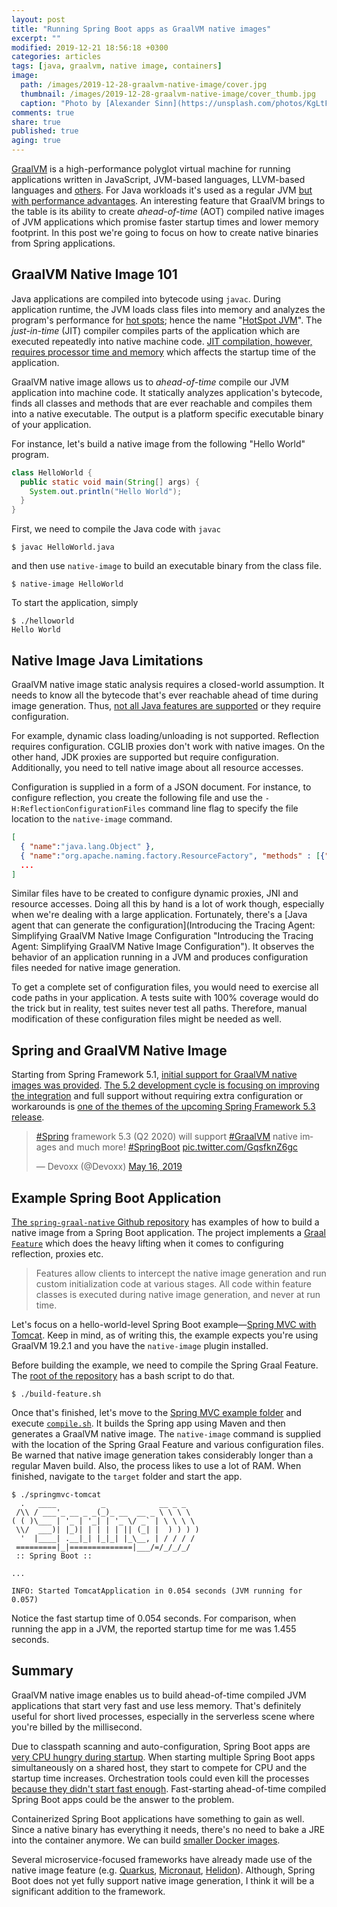 ```yaml
---
layout: post
title: "Running Spring Boot apps as GraalVM native images"
excerpt: ""
modified: 2019-12-21 18:56:18 +0300
categories: articles
tags: [java, graalvm, native image, containers]
image:
  path: /images/2019-12-28-graalvm-native-image/cover.jpg
  thumbnail: /images/2019-12-28-graalvm-native-image/cover_thumb.jpg
  caption: "Photo by [Alexander Sinn](https://unsplash.com/photos/KgLtFCgfC28)"
comments: true
share: true
published: true
aging: true
---
```


[GraalVM](https://www.graalvm.org/ "High-performance polyglot VM") is a high-performance polyglot virtual machine for running applications written in JavaScript, JVM-based languages, LLVM-based languages and [others](https://www.graalvm.org/docs/ "GraalVM Docs").
For Java workloads it's used as a regular JVM [but with performance advantages](https://www.youtube.com/watch?v=pR5NDkIZBOA "Twitter's quest for a wholly Graal runtime").
An interesting feature that GraalVM brings to the table is its ability to create *ahead-of-time* (AOT) compiled native images of JVM applications which promise faster startup times and lower memory footprint.
In this post we're going to focus on how to create native binaries from Spring applications.

## GraalVM Native Image 101

Java applications are compiled into bytecode using `javac`.
During application runtime, the JVM loads class files into memory and analyzes the program's performance for [hot spots](https://en.wikipedia.org/wiki/Hot_spot_(computer_programming)); hence the name "[HotSpot JVM](https://en.wikipedia.org/wiki/HotSpot)".
The *just-in-time* (JIT) compiler compiles parts of the application which are executed repeatedly into native machine code.
[JIT compilation, however, requires processor time and memory](https://aboullaite.me/understanding-jit-compiler-just-in-time-compiler/ "Understanding JIT compiler") which affects the startup time of the application.

GraalVM native image allows us to *ahead-of-time* compile our JVM application into machine code.
It statically analyzes application's bytecode, finds all classes and methods that are ever reachable and compiles them into a native executable.
The output is a platform specific executable binary of your application.

For instance, let's build a native image from the following "Hello World" program.
```java
class HelloWorld {
  public static void main(String[] args) {
    System.out.println("Hello World");
  }
}
```

First, we need to compile the Java code with `javac`
```
$ javac HelloWorld.java
```

and then use `native-image` to build an executable binary from the class file.
```
$ native-image HelloWorld
```

To start the application, simply
```
$ ./helloworld
Hello World
```

## Native Image Java Limitations

GraalVM native image static analysis requires a closed-world assumption.
It needs to know all the bytecode that's ever reachable ahead of time during image generation.
Thus, [not all Java features are supported](https://github.com/oracle/graal/blob/master/substratevm/LIMITATIONS.md "Native Image Java Limitations") or they require configuration.

For example, dynamic class loading/unloading is not supported.
Reflection requires configuration.
CGLIB proxies don't work with native images.
On the other hand, JDK proxies are supported but require configuration.
Additionally, you need to tell native image about all resource accesses.

Configuration is supplied in a form of a JSON document.
For instance, to configure reflection, you create the following file and use the `-H:ReflectionConfigurationFiles` command line flag to specify the file location to the `native-image` command.

```json
[
  { "name":"java.lang.Object" },
  { "name":"org.apache.naming.factory.ResourceFactory", "methods" : [{"name": "<init>","parameterTypes":[]}] },
  ...
]
```

Similar files have to be created to configure dynamic proxies, JNI and resource accesses.
Doing all this by hand is a lot of work though, especially when we're dealing with a large application.
Fortunately, there's a [Java agent that can generate the configuration](Introducing the Tracing Agent: Simplifying GraalVM Native Image Configuration "Introducing the Tracing Agent: Simplifying GraalVM Native Image Configuration").
It observes the behavior of an application running in a JVM and produces configuration files needed for native image generation.

To get a complete set of configuration files, you would need to exercise all code paths in your application.
A tests suite with 100% coverage would do the trick but in reality, test suites never test all paths.
Therefore, manual modification of these configuration files might be needed as well.

## Spring and GraalVM Native Image

Starting from Spring Framework 5.1, [initial support for GraalVM native images was provided](https://github.com/spring-projects/spring-framework/issues/21529 "Initial GraalVM native images support").
[The 5.2 development cycle is focusing on improving the integration](https://github.com/spring-projects/spring-framework/wiki/GraalVM-native-image-support#support-of-native-images-at-spring-framework-level "Support of native images at Spring Framework level") and full support without requiring extra configuration or workarounds is [one of the themes of the upcoming Spring Framework 5.3 release](https://twitter.com/devoxx/status/1128937256180473856).

<blockquote class="twitter-tweet"><p lang="en" dir="ltr"><a href="https://twitter.com/hashtag/Spring?src=hash&amp;ref_src=twsrc%5Etfw">#Spring</a> framework 5.3 (Q2 2020) will support <a href="https://twitter.com/hashtag/GraalVM?src=hash&amp;ref_src=twsrc%5Etfw">#GraalVM</a> native images and much more! <a href="https://twitter.com/hashtag/SpringBoot?src=hash&amp;ref_src=twsrc%5Etfw">#SpringBoot</a> <a href="https://t.co/GqsfknZ6gc">pic.twitter.com/GqsfknZ6gc</a></p>&mdash; Devoxx (@Devoxx) <a href="https://twitter.com/Devoxx/status/1128937256180473856?ref_src=twsrc%5Etfw">May 16, 2019</a></blockquote> <script async src="https://platform.twitter.com/widgets.js" charset="utf-8"></script>

## Example Spring Boot Application

[The `spring-graal-native` Github repository](https://github.com/spring-projects-experimental/spring-graal-native "Graal feature for building native images of Spring applications") has examples of how to build a native image from a Spring Boot application.
The project implements a [Graal `Feature`](https://www.graalvm.org/sdk/javadoc/index.html?org/graalvm/nativeimage/hosted/Feature.html) which does the heavy lifting when it comes to configuring reflection, proxies etc.

> Features allow clients to intercept the native image generation and run custom initialization code at various stages. All code within feature classes is executed during native image generation, and never at run time.

Let's focus on a hello-world-level Spring Boot example—[Spring MVC with Tomcat](https://github.com/indrekots/spring-graal-native/tree/master/spring-graal-native-samples/springmvc-tomcat).
Keep in mind, as of writing this, the example expects you're using GraalVM 19.2.1 and you have the `native-image` plugin installed.

Before building the example, we need to compile the Spring Graal Feature.
The [root of the repository](https://github.com/indrekots/spring-graal-native) has a bash script to do that.

```
$ ./build-feature.sh
```

Once that's finished, let's move to the [Spring MVC example folder](https://github.com/indrekots/spring-graal-native/tree/master/spring-graal-native-samples/springmvc-tomcat) and execute [`compile.sh`](https://github.com/indrekots/spring-graal-native/blob/master/spring-graal-native-samples/springmvc-tomcat/compile.sh).
It builds the Spring app using Maven and then generates a GraalVM native image.
The `native-image` command is supplied with the location of the Spring Graal Feature and various configuration files.
Be warned that native image generation takes considerably longer than a regular Maven build.
Also, the process likes to use a lot of RAM.
When finished, navigate to the `target` folder and start the app.

```
$ ./springmvc-tomcat
  .   ____          _            __ _ _
 /\\ / ___'_ __ _ _(_)_ __  __ _ \ \ \ \
( ( )\___ | '_ | '_| | '_ \/ _` | \ \ \ \
 \\/  ___)| |_)| | | | | || (_| |  ) ) ) )
  '  |____| .__|_| |_|_| |_\__, | / / / /
 =========|_|==============|___/=/_/_/_/
 :: Spring Boot ::

...

INFO: Started TomcatApplication in 0.054 seconds (JVM running for 0.057)
```

Notice the fast startup time of 0.054 seconds.
For comparison, when running the app in a JVM, the reported startup time for me was 1.455 seconds.

## Summary

GraalVM native image enables us to build ahead-of-time compiled JVM applications that start very fast and use less memory.
That's definitely useful for short lived processes, especially in the serverless scene where you're billed by the millisecond.

Due to classpath scanning and auto-configuration, Spring Boot apps are [very CPU hungry during startup](https://stackoverflow.com/q/47270059/2928051).
When starting multiple Spring Boot apps simultaneously on a shared host, they start to compete for CPU and the startup time increases.
Orchestration tools could even kill the processes [because they didn't start fast enough](https://github.com/kubernetes/kubernetes/issues/3312).
Fast-starting ahead-of-time compiled Spring Boot apps could be the answer to the problem.

Containerized Spring Boot applications have something to gain as well.
Since a native binary has everything it needs, there's no need to bake a JRE into the container anymore. We can build [smaller Docker images](https://blog.softwaremill.com/small-fast-docker-images-using-graalvms-native-image-99c0bc92e70b "Small & fast Docker images using GraalVM’s native-image").

Several microservice-focused frameworks have already made use of the native image feature (e.g. [Quarkus](https://quarkus.io/), [Micronaut](https://micronaut.io/), [Helidon](https://helidon.io/)).
Although, Spring Boot does not yet fully support native image generation, I think it will be a significant addition to the framework.
